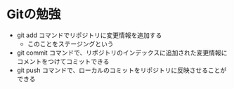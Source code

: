 # Gitの勉強
- git add コマンドでリポジトリに変更情報を追加する
	- このことをステージングという
- git commit コマンドで、リポジトリのインデックスに追加された変更情報にコメントをつけてコミットできる
- git push コマンドで、ローカルのコミットをリポジトリに反映させることができる
